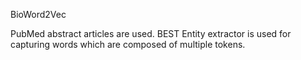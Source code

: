 BioWord2Vec

PubMed abstract articles are used.
BEST Entity extractor is used for capturing words which are composed of multiple tokens.
